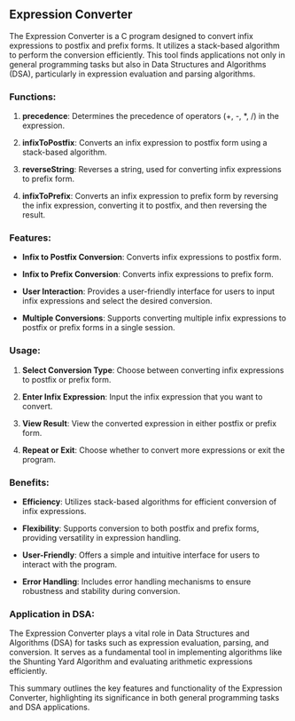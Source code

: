 ## Expression Converter

The Expression Converter is a C program designed to convert infix expressions to postfix and prefix forms. It utilizes a stack-based algorithm to perform the conversion efficiently. This tool finds applications not only in general programming tasks but also in Data Structures and Algorithms (DSA), particularly in expression evaluation and parsing algorithms.

### Functions:

1. **precedence**: Determines the precedence of operators (+, -, *, /) in the expression.

2. **infixToPostfix**: Converts an infix expression to postfix form using a stack-based algorithm.

3. **reverseString**: Reverses a string, used for converting infix expressions to prefix form.

4. **infixToPrefix**: Converts an infix expression to prefix form by reversing the infix expression, converting it to postfix, and then reversing the result.

### Features:

- **Infix to Postfix Conversion**: Converts infix expressions to postfix form.

- **Infix to Prefix Conversion**: Converts infix expressions to prefix form.

- **User Interaction**: Provides a user-friendly interface for users to input infix expressions and select the desired conversion.

- **Multiple Conversions**: Supports converting multiple infix expressions to postfix or prefix forms in a single session.

### Usage:

1. **Select Conversion Type**: Choose between converting infix expressions to postfix or prefix form.

2. **Enter Infix Expression**: Input the infix expression that you want to convert.

3. **View Result**: View the converted expression in either postfix or prefix form.

4. **Repeat or Exit**: Choose whether to convert more expressions or exit the program.

### Benefits:

- **Efficiency**: Utilizes stack-based algorithms for efficient conversion of infix expressions.

- **Flexibility**: Supports conversion to both postfix and prefix forms, providing versatility in expression handling.

- **User-Friendly**: Offers a simple and intuitive interface for users to interact with the program.

- **Error Handling**: Includes error handling mechanisms to ensure robustness and stability during conversion.

### Application in DSA:

The Expression Converter plays a vital role in Data Structures and Algorithms (DSA) for tasks such as expression evaluation, parsing, and conversion. It serves as a fundamental tool in implementing algorithms like the Shunting Yard Algorithm and evaluating arithmetic expressions efficiently.

This summary outlines the key features and functionality of the Expression Converter, highlighting its significance in both general programming tasks and DSA applications.
